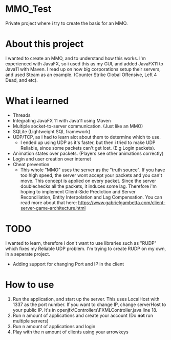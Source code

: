 # MMO_Test
Private project where i try to create the basis for an MMO. 
# About this project
I wanted to create an MMO, and to understand how this works. I'm experienced with JavaFX, so i used this as my GUI, and added JavaFX11 to Java11 with Maven.
I read up on how big corporations setup their servers, and used Steam as an example. (Counter Strike Global Offensive, Left 4 Dead, and etc).
# What i learned
- Threads
- Integrating JavaFX 11 with Java11 using Maven
- Multiple socket-to-server communication. (Just like an MMO)
- SQLite (Lightweight SQL framework)
- UDP/TCP, as i had to learn alot about them to determine which to use.
  - I ended up using UDP as it's faster, but then i tried to make UDP Reliable, since some packets can't get lost. (E.g Login packets).
- Animation states over packets. (Players see other animations correctly)
- Login and user creation over internet
- Cheat prevention
  - This whole "MMO" uses the server as the "truth source". If you have too high speed, the server wont accept your packets and you can't move. This concept is applied on every packet.
 Since the server doublechecks all the packets, it induces some lag. Therefore i'm hoping to implement Client-Side Prediction and Server Reconciliation, Entity Interpolation and Lag Compensation.
 You can read more about that here: https://www.gabrielgambetta.com/client-server-game-architecture.html
# TODO
I wanted to learn, therefore i don't want to use libraries such as "RUDP" which fixes my Reliable UDP problem. I'm trying to create RUDP on my own, in a seperate project.
- Adding support for changing Port and IP in the client
# How to use
1. Run the application, and start up the server. This uses LocalHost with 1337 as the port number. If you want to change IP, change serverHost to your public IP. It's in openjfx\Controllers\FXMLController.java line 18.
2. Run n amount of applications and create your account (Do **not** run multiple servers)
3. Run n amount of applications and login
4. Play with the n amount of clients using your arrowkeys
